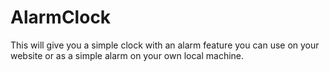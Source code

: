 # AlarmClock
This will give you a simple clock with an alarm feature you can use on your website or as a simple alarm on your own local machine.
